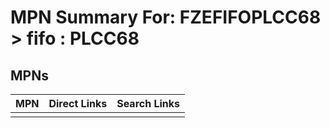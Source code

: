 



# MPN Summary For: FZEFIFOPLCC68 > fifo : PLCC68

## MPNs
  

|MPN|Direct Links|Search Links|
| :--- | :--- | :--- |
||||
